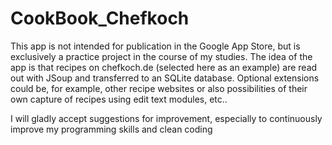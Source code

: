# CookBook_Chefkoch
This app is not intended for publication in the Google App Store, but is exclusively a practice project in the course of my studies.
The idea of the app is that recipes on chefkoch.de (selected here as an example) are read out with JSoup and transferred to an SQLite database. Optional extensions could be, for example, other recipe websites or also possibilities of their own capture of recipes using edit text modules, etc..

I will gladly accept suggestions for improvement, especially to continuously improve my programming skills and clean coding
